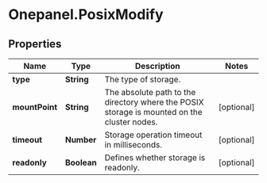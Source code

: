 # Onepanel.PosixModify

## Properties
Name | Type | Description | Notes
------------ | ------------- | ------------- | -------------
**type** | **String** | The type of storage. | 
**mountPoint** | **String** | The absolute path to the directory where the POSIX storage is mounted on the cluster nodes.  | [optional] 
**timeout** | **Number** | Storage operation timeout in milliseconds. | [optional] 
**readonly** | **Boolean** | Defines whether storage is readonly. | [optional] 


